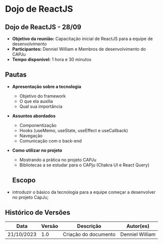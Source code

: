 # Dojo de ReactJS

## **Dojo de ReactJS - 28/09**

- **Objetivo da reunião:** Capacitação inicial de ReactJS para a equipe de desenvolvimento
- **Participantes:** Denniel William e Membros de desenvolvimento do CAPJu
- **Tempo disponível:** 1 hora e 30 minutos
    
## **Pautas**
    
- **Apresentação sobre a tecnologia**
    - Objetivo do framework
    - O que ela auxilia
    - Qual sua importância
- **Assuntos abordados**
    - Componentização
    - Hooks (useMemo, useState, useEffect e useCallback)
    - Navegação
    - Comunicação com o back-end
- **Como utilizar no projeto**
    - Mostrando a prática no projeto CAPJu
    - Bibliotecas a se estudar para o CAPju (Chakra UI e React Query)

    ## **Escopo**

- introduzir o básico da tecnologia para a equipe começar a desenvolver no projeto CapJu; 

## Histórico de Versões

| Data | Versão | Descrição | Autor(es) |
| ------------- | ------------- | ------------- | ------------- | 
| 21/10/2023 | 1.0 | Criação do documento | Denniel William |